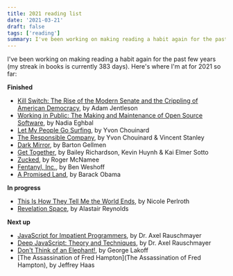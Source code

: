 ```yaml
---
title: 2021 reading list
date: '2021-03-21'
draft: false
tags: ['reading']
summary: I've been working on making reading a habit again for the past few years (my streak in books is currently 383 days).
---
```


I've been working on making reading a habit again for the past few years (my streak in books is currently 383 days). Here's where I'm at for 2021 so far:

**Finished**

-   [Kill Switch: The Rise of the Modern Senate and the Crippling of American Democracy](https://www.harvard.com/book/kill_switch_the_rise_of_the_modern_senate_and_the_crippling_of_american_dem/), by Adam Jentleson
-   [Working in Public: The Making and Maintenance of Open Source Software](https://blas.com/working-in-public/), by Nadia Eghbal
-   [Let My People Go Surfing](https://www.patagonia.com/product/let-my-people-go-surfing-revised-paperback-book/BK067.html), by Yvon Chouinard
-   [The Responsible Company](https://www.patagonia.com/product/the-responsible-company-what-weve-learned-from-patagonias-first-forty-years-paperback-book/BK233.html), by Yvon Chouinard & Vincent Stanley
-   [Dark Mirror](https://www.penguinrandomhouse.com/books/316047/dark-mirror-by-barton-gellman/), by Barton Gellmen
-   [Get Together](https://gettogether.world/), by Bailey Richardson, Kevin Huynh & Kai Elmer Sotto
-   [Zucked](https://www.penguinrandomhouse.com/books/598206/zucked-by-roger-mcnamee/), by Roger McNamee
-   [Fentanyl, Inc.](https://groveatlantic.com/book/fentanyl-inc/), by Ben Weshoff
-   [A Promised Land](https://obamabook.com/), by Barack Obama

**In progress**

-   [This Is How They Tell Me the World Ends](https://www.bloomsbury.com/us/this-is-how-they-tell-me-the-world-ends-9781635576061/), by Nicole Perlroth
-   [Revelation Space](http://www.alastairreynolds.com/release/revelation-space/), by Alastair Reynolds

**Next up**

-   [JavaScript for Impatient Programmers](https://exploringjs.com/impatient-js/), by Dr. Axel Rauschmayer
-   [Deep JavaScript: Theory and Techniques](https://exploringjs.com/deep-js/), by Dr. Axel Rauschmayer
-   [Don't Think of an Elephant!](https://georgelakoff.com/books/dont_think_of_an_elephant_know_your_values_and_frame_the_debatethe_essential_guide_for_progressives-119190455949080/), by George Lakoff
-   [The Assassination of Fred Hampton](The Assassination of Fred Hampton), by Jeffrey Haas
